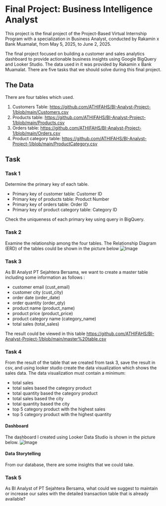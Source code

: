 # Final Project: Business Intelligence Analyst

This project is the final project of the Project-Based Virtual Internship Program with a specialization in Business Analyst, conducted by Rakamin x Bank Muamalat, from May 5, 2025, to June 2, 2025. 

The final project focused on building a customer and sales analytics dashboard to provide actionable business insights using Google BigQuery and Looker Studio. The data used in it was provided by Rakamin x Bank Muamalat. There are five tasks that we should solve during this final project. 

## The Data
There are four tables which used.
1. Customers Table: https://github.com/ATHIFAHS/BI-Analyst-Project-1/blob/main/Customers.csv
2. Products table: https://github.com/ATHIFAHS/BI-Analyst-Project-1/blob/main/Products.csv
3. Orders table: https://github.com/ATHIFAHS/BI-Analyst-Project-1/blob/main/Orders.csv
4. Product category table: https://github.com/ATHIFAHS/BI-Analyst-Project-1/blob/main/ProductCategory.csv
   
## Task 
### Task 1
Determine the primary key of each table.
- Primary key of customer table: Customer ID
- Primary key of products table: Product Number
- Primary key of orders table: Order ID
- Primary key  of product category table: Category ID

Check the uniqueness of each primary key using query in BigQuery.
### Task 2
Examine the relationship among the four tables. The Relationship Diagram (ERD) of the tables could be shown in the picture below
![Image](https://github.com/user-attachments/assets/44662149-2dd2-4439-a238-96cd2fcc1d9f)
### Task 3
As BI Analyst PT Sejahtera Bersama, we want to create a master table including some information as follows :
- customer email (cust_email)
- customer city (cust_city)
- order date (order_date)
- order quantity (order_qty)
- product name (product_name)
- product price (product_price)
- product category name (category_name)
- total sales (total_sales)

The result could be viewed in this table https://github.com/ATHIFAHS/BI-Analyst-Project-1/blob/main/master%20table.csv
### Task 4
From the result of the table that we created from task 3, save the result in csv, and using looker studio create the data visualization which shows the sales data. The data visualization must contain a minimum:
- total sales
- total sales based the category product
- total quantity based the category product
- total sales based the city
- total quantity based the city
- top 5 category product with the highest sales
- top 5 category product with the highest quantity
#### Dashboard
The dashboard I created using Looker Data Studio is shown in the picture below.
![Image](https://github.com/user-attachments/assets/f2f6090c-f3b4-4ecc-8d20-06981a9304ca)
#### Data Storytelling
From our database, there are some insights that we could take.
### Task 5
As BI Analyst of PT Sejahtera Bersama, what could we suggest to maintain or increase our sales with the detailed transaction table that is already available?
